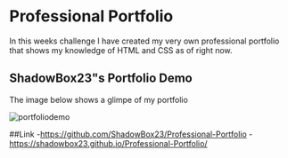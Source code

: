 # Professional Portfolio
In this weeks challenge I have created my very own professional portfolio that shows my knowledge of HTML and CSS as of right now.

## ShadowBox23"s Portfolio Demo
The image below shows a glimpe of my portfolio

![portfoliodemo](https://user-images.githubusercontent.com/120299691/217148536-409e7644-4f14-4f6f-b163-e503ce607f89.JPG)

##Link
-https://github.com/ShadowBox23/Professional-Portfolio
-https://shadowbox23.github.io/Professional-Portfolio/
